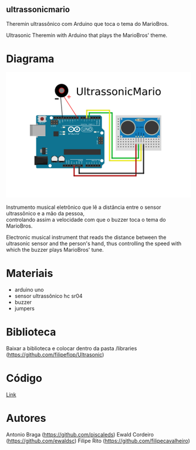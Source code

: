 ## ultrassonicmario

Theremin ultrassônico com Arduino que toca o tema do MarioBros.

Ultrasonic Theremin with Arduino that plays the MarioBros' theme.

# Diagrama
![Image](https://raw.githubusercontent.com/santos-hacker-clube/ultrassonicmario/master/ultrassonicmario_theremin_arduino.png)

Instrumento musical eletrônico que lê a distância entre o sensor ultrassônico e a mão da pessoa,  
controlando assim a velocidade com que o buzzer toca o tema do MarioBros.

Electronic musical instrument that reads the distance between the ultrasonic sensor and the person's hand,
thus controlling the speed with which the buzzer plays MarioBros' tune.

# Materiais
- arduino uno
- sensor ultrassônico hc sr04  
- buzzer 
- jumpers

# Biblioteca

Baixar a biblioteca e colocar dentro da pasta /libraries (https://github.com/filipeflop/Ultrasonic)

# Código

[Link](https://github.com/santos-hacker-clube/ultrassonicmario/blob/master/arduino_ultrassonic_theremin_mario_code.ino) 

# Autores
Antonio Braga (https://github.com/piscaleds)
Ewald Cordeiro (https://github.com/ewaldsc)
Filipe Rito (https://github.com/filipecavalheiro)


